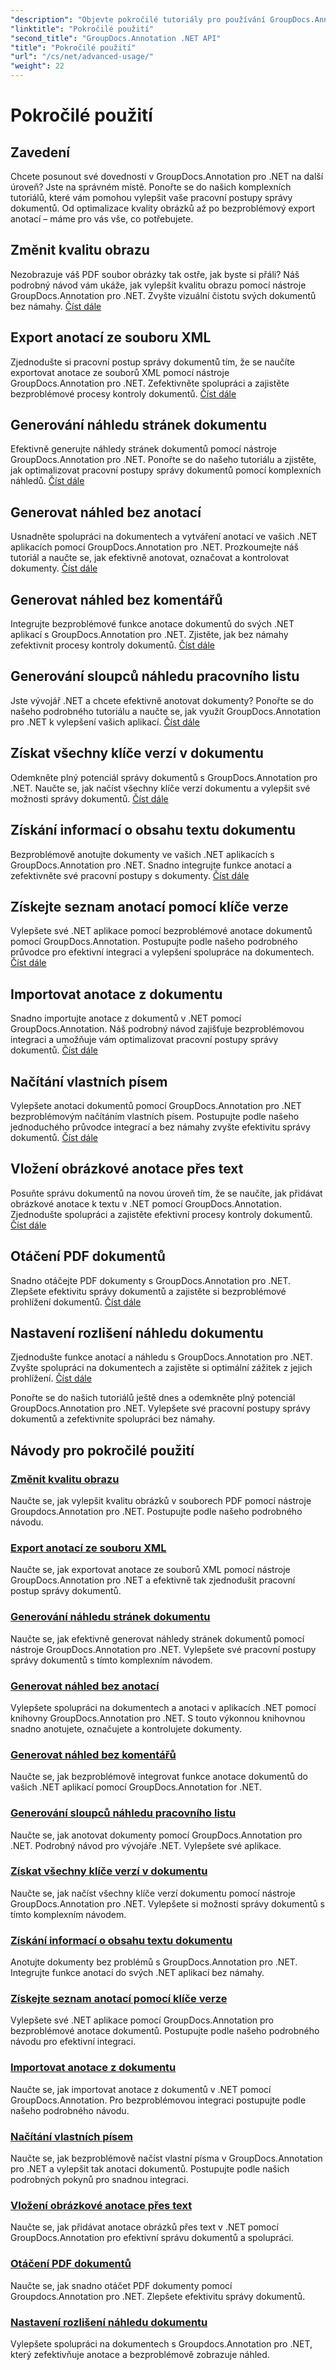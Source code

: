 ```yaml
---
"description": "Objevte pokročilé tutoriály pro používání GroupDocs.Annotation .NET. Vylepšete správu dokumentů pomocí podrobných návodů na kvalitu obrázků, export anotací a další."
"linktitle": "Pokročilé použití"
"second_title": "GroupDocs.Annotation .NET API"
"title": "Pokročilé použití"
"url": "/cs/net/advanced-usage/"
"weight": 22
---
```


# Pokročilé použití

## Zavedení

Chcete posunout své dovednosti v GroupDocs.Annotation pro .NET na další úroveň? Jste na správném místě. Ponořte se do našich komplexních tutoriálů, které vám pomohou vylepšit vaše pracovní postupy správy dokumentů. Od optimalizace kvality obrázků až po bezproblémový export anotací – máme pro vás vše, co potřebujete.

## Změnit kvalitu obrazu
Nezobrazuje váš PDF soubor obrázky tak ostře, jak byste si přáli? Náš podrobný návod vám ukáže, jak vylepšit kvalitu obrazu pomocí nástroje GroupDocs.Annotation pro .NET. Zvyšte vizuální čistotu svých dokumentů bez námahy. [Číst dále](./change-image-quality/)

## Export anotací ze souboru XML
Zjednodušte si pracovní postup správy dokumentů tím, že se naučíte exportovat anotace ze souborů XML pomocí nástroje GroupDocs.Annotation pro .NET. Zefektivněte spolupráci a zajistěte bezproblémové procesy kontroly dokumentů. [Číst dále](./export-annotations-xml-file/)

## Generování náhledu stránek dokumentu
Efektivně generujte náhledy stránek dokumentů pomocí nástroje GroupDocs.Annotation pro .NET. Ponořte se do našeho tutoriálu a zjistěte, jak optimalizovat pracovní postupy správy dokumentů pomocí komplexních náhledů. [Číst dále](./generate-document-pages-preview/)

## Generovat náhled bez anotací
Usnadněte spolupráci na dokumentech a vytváření anotací ve vašich .NET aplikacích pomocí GroupDocs.Annotation pro .NET. Prozkoumejte náš tutoriál a naučte se, jak efektivně anotovat, označovat a kontrolovat dokumenty. [Číst dále](./generate-preview-without-annotations/)

## Generovat náhled bez komentářů
Integrujte bezproblémové funkce anotace dokumentů do svých .NET aplikací s GroupDocs.Annotation pro .NET. Zjistěte, jak bez námahy zefektivnit procesy kontroly dokumentů. [Číst dále](./generate-preview-without-comments/)

## Generování sloupců náhledu pracovního listu
Jste vývojář .NET a chcete efektivně anotovat dokumenty? Ponořte se do našeho podrobného tutoriálu a naučte se, jak využít GroupDocs.Annotation pro .NET k vylepšení vašich aplikací. [Číst dále](./generate-preview-worksheet-columns/)

## Získat všechny klíče verzí v dokumentu
Odemkněte plný potenciál správy dokumentů s GroupDocs.Annotation pro .NET. Naučte se, jak načíst všechny klíče verzí dokumentu a vylepšit své možnosti správy dokumentů. [Číst dále](./get-all-version-keys-document/)

## Získání informací o obsahu textu dokumentu
Bezproblémově anotujte dokumenty ve vašich .NET aplikacích s GroupDocs.Annotation pro .NET. Snadno integrujte funkce anotací a zefektivněte své pracovní postupy s dokumenty. [Číst dále](./get-document-text-content-information/)

## Získejte seznam anotací pomocí klíče verze
Vylepšete své .NET aplikace pomocí bezproblémové anotace dokumentů pomocí GroupDocs.Annotation. Postupujte podle našeho podrobného průvodce pro efektivní integraci a vylepšení spolupráce na dokumentech. [Číst dále](./get-list-annotations-version-key/)

## Importovat anotace z dokumentu
Snadno importujte anotace z dokumentů v .NET pomocí GroupDocs.Annotation. Náš podrobný návod zajišťuje bezproblémovou integraci a umožňuje vám optimalizovat pracovní postupy správy dokumentů. [Číst dále](./import-annotations-from-document/)

## Načítání vlastních písem
Vylepšete anotaci dokumentů pomocí GroupDocs.Annotation pro .NET bezproblémovým načítáním vlastních písem. Postupujte podle našeho jednoduchého průvodce integrací a bez námahy zvyšte efektivitu správy dokumentů. [Číst dále](./loading-custom-fonts/)

## Vložení obrázkové anotace přes text
Posuňte správu dokumentů na novou úroveň tím, že se naučíte, jak přidávat obrázkové anotace k textu v .NET pomocí GroupDocs.Annotation. Zjednodušte spolupráci a zajistěte efektivní procesy kontroly dokumentů. [Číst dále](./put-image-annotation-over-text/)

## Otáčení PDF dokumentů
Snadno otáčejte PDF dokumenty s GroupDocs.Annotation pro .NET. Zlepšete efektivitu správy dokumentů a zajistěte si bezproblémové prohlížení dokumentů. [Číst dále](./rotating-pdf-documents/)

## Nastavení rozlišení náhledu dokumentu
Zjednodušte funkce anotací a náhledu s GroupDocs.Annotation pro .NET. Zvyšte spolupráci na dokumentech a zajistěte si optimální zážitek z jejich prohlížení. [Číst dále](./set-document-preview-resolution/)

Ponořte se do našich tutoriálů ještě dnes a odemkněte plný potenciál GroupDocs.Annotation pro .NET. Vylepšete své pracovní postupy správy dokumentů a zefektivnite spolupráci bez námahy.
## Návody pro pokročilé použití
### [Změnit kvalitu obrazu](./change-image-quality/)
Naučte se, jak vylepšit kvalitu obrázků v souborech PDF pomocí nástroje Groupdocs.Annotation pro .NET. Postupujte podle našeho podrobného návodu.
### [Export anotací ze souboru XML](./export-annotations-xml-file/)
Naučte se, jak exportovat anotace ze souborů XML pomocí nástroje GroupDocs.Annotation pro .NET a efektivně tak zjednodušit pracovní postup správy dokumentů.
### [Generování náhledu stránek dokumentu](./generate-document-pages-preview/)
Naučte se, jak efektivně generovat náhledy stránek dokumentů pomocí nástroje GroupDocs.Annotation pro .NET. Vylepšete své pracovní postupy správy dokumentů s tímto komplexním návodem.
### [Generovat náhled bez anotací](./generate-preview-without-annotations/)
Vylepšete spolupráci na dokumentech a anotaci v aplikacích .NET pomocí knihovny GroupDocs.Annotation pro .NET. S touto výkonnou knihovnou snadno anotujete, označujete a kontrolujete dokumenty.
### [Generovat náhled bez komentářů](./generate-preview-without-comments/)
Naučte se, jak bezproblémově integrovat funkce anotace dokumentů do vašich .NET aplikací pomocí GroupDocs.Annotation for .NET.
### [Generování sloupců náhledu pracovního listu](./generate-preview-worksheet-columns/)
Naučte se, jak anotovat dokumenty pomocí GroupDocs.Annotation pro .NET. Podrobný návod pro vývojáře .NET. Vylepšete své aplikace.
### [Získat všechny klíče verzí v dokumentu](./get-all-version-keys-document/)
Naučte se, jak načíst všechny klíče verzí dokumentu pomocí nástroje GroupDocs.Annotation pro .NET. Vylepšete si možnosti správy dokumentů s tímto komplexním návodem.
### [Získání informací o obsahu textu dokumentu](./get-document-text-content-information/)
Anotujte dokumenty bez problémů s GroupDocs.Annotation pro .NET. Integrujte funkce anotací do svých .NET aplikací bez námahy.
### [Získejte seznam anotací pomocí klíče verze](./get-list-annotations-version-key/)
Vylepšete své .NET aplikace pomocí GroupDocs.Annotation pro bezproblémové anotace dokumentů. Postupujte podle našeho podrobného návodu pro efektivní integraci.
### [Importovat anotace z dokumentu](./import-annotations-from-document/)
Naučte se, jak importovat anotace z dokumentů v .NET pomocí GroupDocs.Annotation. Pro bezproblémovou integraci postupujte podle našeho podrobného návodu.
### [Načítání vlastních písem](./loading-custom-fonts/)
Naučte se, jak bezproblémově načíst vlastní písma v GroupDocs.Annotation pro .NET a vylepšit tak anotaci dokumentů. Postupujte podle našich podrobných pokynů pro snadnou integraci.
### [Vložení obrázkové anotace přes text](./put-image-annotation-over-text/)
Naučte se, jak přidávat anotace obrázků přes text v .NET pomocí GroupDocs.Annotation pro efektivní správu dokumentů a spolupráci.
### [Otáčení PDF dokumentů](./rotating-pdf-documents/)
Naučte se, jak snadno otáčet PDF dokumenty pomocí Groupdocs.Annotation pro .NET. Zlepšete efektivitu správy dokumentů.
### [Nastavení rozlišení náhledu dokumentu](./set-document-preview-resolution/)
Vylepšete spolupráci na dokumentech s Groupdocs.Annotation pro .NET, který zefektivňuje anotace a bezproblémově zobrazuje náhled.